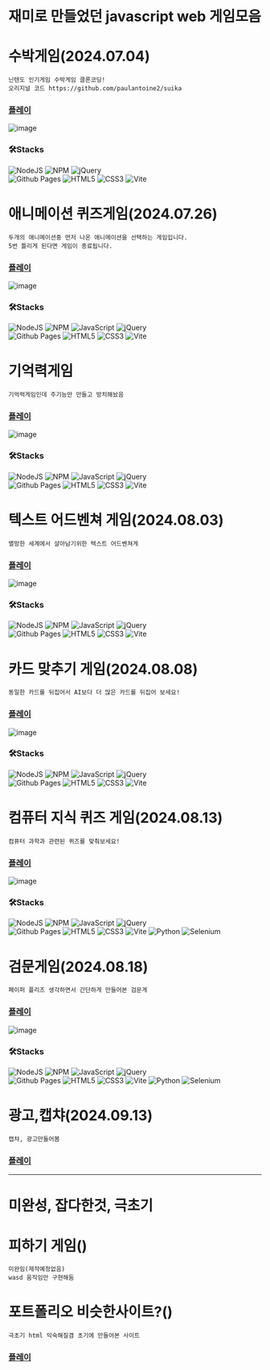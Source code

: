 # 재미로 만들었던 javascript web 게임모음

# 수박게임(2024.07.04)
    닌텐도 인기게임 수박게임 클론코딩!
    오리지널 코드 https://github.com/paulantoine2/suika
### [**플레이**](https://asa9874.github.io/javascript-web-games/fruit-game/)      
![image](https://github.com/user-attachments/assets/961eac78-f78a-4479-a1f7-457c9872d935)

### 🛠️Stacks
![NodeJS](https://img.shields.io/badge/node.js-6DA55F?style=for-the-badge&logo=node.js&logoColor=white)
![NPM](https://img.shields.io/badge/NPM-%23CB3837.svg?style=for-the-badge&logo=npm&logoColor=white)
![jQuery](https://img.shields.io/badge/jquery-%230769AD.svg?style=for-the-badge&logo=jquery&logoColor=white)    
![Github Pages](https://img.shields.io/badge/github%20pages-121013?style=for-the-badge&logo=github&logoColor=white)
![HTML5](https://img.shields.io/badge/html5-%23E34F26.svg?style=for-the-badge&logo=html5&logoColor=white)
![CSS3](https://img.shields.io/badge/css3-%231572B6.svg?style=for-the-badge&logo=css3&logoColor=white)
![Vite](https://img.shields.io/badge/vite-%23646CFF.svg?style=for-the-badge&logo=vite&logoColor=white)



# 애니메이션 퀴즈게임(2024.07.26)
    두개의 애니메이션중 먼저 나온 애니메이션을 선택하는 게임입니다.
    5번 틀리게 된다면 게임이 종료됩니다.
### [**플레이**](https://asa9874.github.io/javascript-web-games/English_Voca_game/)   
![image](https://github.com/user-attachments/assets/84ec8e05-5da9-4a79-bcef-715fe5203f38)

### 🛠️Stacks
![NodeJS](https://img.shields.io/badge/node.js-6DA55F?style=for-the-badge&logo=node.js&logoColor=white)
![NPM](https://img.shields.io/badge/NPM-%23CB3837.svg?style=for-the-badge&logo=npm&logoColor=white)
![JavaScript](https://img.shields.io/badge/javascript-%23323330.svg?style=for-the-badge&logo=javascript&logoColor=%23F7DF1E)
![jQuery](https://img.shields.io/badge/jquery-%230769AD.svg?style=for-the-badge&logo=jquery&logoColor=white)    
![Github Pages](https://img.shields.io/badge/github%20pages-121013?style=for-the-badge&logo=github&logoColor=white)
![HTML5](https://img.shields.io/badge/html5-%23E34F26.svg?style=for-the-badge&logo=html5&logoColor=white)
![CSS3](https://img.shields.io/badge/css3-%231572B6.svg?style=for-the-badge&logo=css3&logoColor=white)
![Vite](https://img.shields.io/badge/vite-%23646CFF.svg?style=for-the-badge&logo=vite&logoColor=white)






# 기억력게임
    기억력게임인데 주기능만 만들고 방치해놨음
### [**플레이**](https://asa9874.github.io/javascript-web-games/Rhythm-Game/) 
![image](https://github.com/user-attachments/assets/965e19eb-0262-4173-b0b3-e356abd43882)

### 🛠️Stacks
![NodeJS](https://img.shields.io/badge/node.js-6DA55F?style=for-the-badge&logo=node.js&logoColor=white)
![NPM](https://img.shields.io/badge/NPM-%23CB3837.svg?style=for-the-badge&logo=npm&logoColor=white)
![JavaScript](https://img.shields.io/badge/javascript-%23323330.svg?style=for-the-badge&logo=javascript&logoColor=%23F7DF1E)
![jQuery](https://img.shields.io/badge/jquery-%230769AD.svg?style=for-the-badge&logo=jquery&logoColor=white)    
![Github Pages](https://img.shields.io/badge/github%20pages-121013?style=for-the-badge&logo=github&logoColor=white)
![HTML5](https://img.shields.io/badge/html5-%23E34F26.svg?style=for-the-badge&logo=html5&logoColor=white)
![CSS3](https://img.shields.io/badge/css3-%231572B6.svg?style=for-the-badge&logo=css3&logoColor=white)
![Vite](https://img.shields.io/badge/vite-%23646CFF.svg?style=for-the-badge&logo=vite&logoColor=white)





# 텍스트 어드벤쳐 게임(2024.08.03)
    멸망한 세계에서 살아남기위한 텍스트 어드벤쳐게
### [**플레이**](https://asa9874.github.io/javascript-web-games/Text-Adventure-Game/)       
![image](https://github.com/user-attachments/assets/5df55907-f468-4aa2-9642-dab8af3f4919)

### 🛠️Stacks
![NodeJS](https://img.shields.io/badge/node.js-6DA55F?style=for-the-badge&logo=node.js&logoColor=white)
![NPM](https://img.shields.io/badge/NPM-%23CB3837.svg?style=for-the-badge&logo=npm&logoColor=white)
![JavaScript](https://img.shields.io/badge/javascript-%23323330.svg?style=for-the-badge&logo=javascript&logoColor=%23F7DF1E)
![jQuery](https://img.shields.io/badge/jquery-%230769AD.svg?style=for-the-badge&logo=jquery&logoColor=white)    
![Github Pages](https://img.shields.io/badge/github%20pages-121013?style=for-the-badge&logo=github&logoColor=white)
![HTML5](https://img.shields.io/badge/html5-%23E34F26.svg?style=for-the-badge&logo=html5&logoColor=white)
![CSS3](https://img.shields.io/badge/css3-%231572B6.svg?style=for-the-badge&logo=css3&logoColor=white)
![Vite](https://img.shields.io/badge/vite-%23646CFF.svg?style=for-the-badge&logo=vite&logoColor=white)





# 카드 맞추기 게임(2024.08.08)
    동일한 카드를 뒤집어서 AI보다 더 많은 카드를 뒤집어 보세요!
### [**플레이**](https://asa9874.github.io/javascript-web-games/Memory-Flip-Game/)       
![image](https://github.com/user-attachments/assets/0ab9576f-48bb-4acc-aa24-5d0e5c3d0ac2)

### 🛠️Stacks
![NodeJS](https://img.shields.io/badge/node.js-6DA55F?style=for-the-badge&logo=node.js&logoColor=white)
![NPM](https://img.shields.io/badge/NPM-%23CB3837.svg?style=for-the-badge&logo=npm&logoColor=white)
![JavaScript](https://img.shields.io/badge/javascript-%23323330.svg?style=for-the-badge&logo=javascript&logoColor=%23F7DF1E)
![jQuery](https://img.shields.io/badge/jquery-%230769AD.svg?style=for-the-badge&logo=jquery&logoColor=white)    
![Github Pages](https://img.shields.io/badge/github%20pages-121013?style=for-the-badge&logo=github&logoColor=white)
![HTML5](https://img.shields.io/badge/html5-%23E34F26.svg?style=for-the-badge&logo=html5&logoColor=white)
![CSS3](https://img.shields.io/badge/css3-%231572B6.svg?style=for-the-badge&logo=css3&logoColor=white)
![Vite](https://img.shields.io/badge/vite-%23646CFF.svg?style=for-the-badge&logo=vite&logoColor=white)



# 컴퓨터 지식 퀴즈 게임(2024.08.13)
    컴퓨터 과학과 관련된 퀴즈를 맞춰보세요!
### [**플레이**](https://asa9874.github.io/javascript-web-games/Quiz-Game/)       
![image](https://github.com/user-attachments/assets/faa370ff-4d28-41cb-b040-ffea2f44193c)

### 🛠️Stacks
![NodeJS](https://img.shields.io/badge/node.js-6DA55F?style=for-the-badge&logo=node.js&logoColor=white)
![NPM](https://img.shields.io/badge/NPM-%23CB3837.svg?style=for-the-badge&logo=npm&logoColor=white)
![JavaScript](https://img.shields.io/badge/javascript-%23323330.svg?style=for-the-badge&logo=javascript&logoColor=%23F7DF1E)
![jQuery](https://img.shields.io/badge/jquery-%230769AD.svg?style=for-the-badge&logo=jquery&logoColor=white)    
![Github Pages](https://img.shields.io/badge/github%20pages-121013?style=for-the-badge&logo=github&logoColor=white)
![HTML5](https://img.shields.io/badge/html5-%23E34F26.svg?style=for-the-badge&logo=html5&logoColor=white)
![CSS3](https://img.shields.io/badge/css3-%231572B6.svg?style=for-the-badge&logo=css3&logoColor=white)
![Vite](https://img.shields.io/badge/vite-%23646CFF.svg?style=for-the-badge&logo=vite&logoColor=white)
![Python](https://img.shields.io/badge/python-3670A0?style=for-the-badge&logo=python&logoColor=ffdd54)
![Selenium](https://img.shields.io/badge/-selenium-%43B02A?style=for-the-badge&logo=selenium&logoColor=white)



# 검문게임(2024.08.18)
    페이퍼 플리즈 생각하면서 간단하게 만들어본 검문게
### [**플레이**](https://asa9874.github.io/javascript-web-games/inspection-game/)       
![image](https://github.com/user-attachments/assets/e48f0a1b-ff07-4bf1-b826-bcc8b307cd6f)

### 🛠️Stacks
![NodeJS](https://img.shields.io/badge/node.js-6DA55F?style=for-the-badge&logo=node.js&logoColor=white)
![NPM](https://img.shields.io/badge/NPM-%23CB3837.svg?style=for-the-badge&logo=npm&logoColor=white)
![JavaScript](https://img.shields.io/badge/javascript-%23323330.svg?style=for-the-badge&logo=javascript&logoColor=%23F7DF1E)
![jQuery](https://img.shields.io/badge/jquery-%230769AD.svg?style=for-the-badge&logo=jquery&logoColor=white)    
![Github Pages](https://img.shields.io/badge/github%20pages-121013?style=for-the-badge&logo=github&logoColor=white)
![HTML5](https://img.shields.io/badge/html5-%23E34F26.svg?style=for-the-badge&logo=html5&logoColor=white)
![CSS3](https://img.shields.io/badge/css3-%231572B6.svg?style=for-the-badge&logo=css3&logoColor=white)
![Vite](https://img.shields.io/badge/vite-%23646CFF.svg?style=for-the-badge&logo=vite&logoColor=white)
![Python](https://img.shields.io/badge/python-3670A0?style=for-the-badge&logo=python&logoColor=ffdd54)
![Selenium](https://img.shields.io/badge/-selenium-%43B02A?style=for-the-badge&logo=selenium&logoColor=white)




# 광고,캡챠(2024.09.13)
    캡챠, 광고만들어봄 
### [**플레이**](https://asa9874.github.io/javascript-web-games/advertise/)       



----------

# 미완성, 잡다한것, 극초기

# 피하기 게임()
    미완임(제작예정없음)
    wasd 움직임만 구현해둠


# 포트폴리오 비슷한사이트?()
    극초기 html 익숙해질겸 초기에 만들어본 사이트
### [**플레이**](https://asa9874.github.io/javascript-web-games/Park)  


